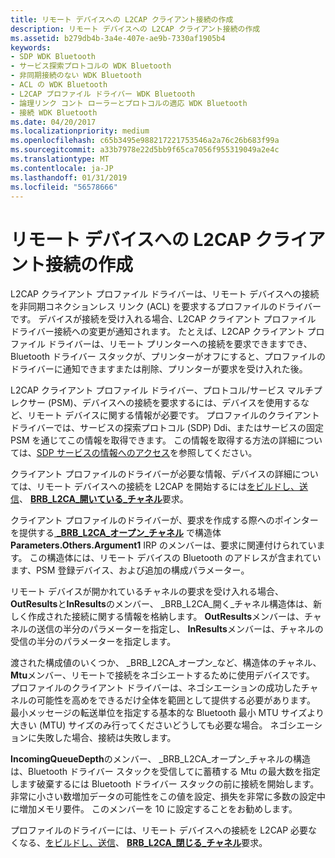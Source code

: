 ```yaml
---
title: リモート デバイスへの L2CAP クライアント接続の作成
description: リモート デバイスへの L2CAP クライアント接続の作成
ms.assetid: b279db4b-3a4e-407e-ae9b-7330af1905b4
keywords:
- SDP WDK Bluetooth
- サービス探索プロトコルの WDK Bluetooth
- 非同期接続のない WDK Bluetooth
- ACL の WDK Bluetooth
- L2CAP プロファイル ドライバー WDK Bluetooth
- 論理リンク コント ローラーとプロトコルの適応 WDK Bluetooth
- 接続 WDK Bluetooth
ms.date: 04/20/2017
ms.localizationpriority: medium
ms.openlocfilehash: c65b3495e988217221753546a2a76c26b683f99a
ms.sourcegitcommit: a33b7978e22d5bb9f65ca7056f955319049a2e4c
ms.translationtype: MT
ms.contentlocale: ja-JP
ms.lasthandoff: 01/31/2019
ms.locfileid: "56578666"
---
```

# <a name="creating-a-l2cap-client-connection-to-a-remote-device"></a>リモート デバイスへの L2CAP クライアント接続の作成


L2CAP クライアント プロファイル ドライバーは、リモート デバイスへの接続を非同期コネクションレス リンク (ACL) を要求するプロファイルのドライバーです。 デバイスが接続を受け入れる場合、L2CAP クライアント プロファイル ドライバー接続への変更が通知されます。 たとえば、L2CAP クライアント プロファイル ドライバーは、リモート プリンターへの接続を要求できますでき、Bluetooth ドライバー スタックが、プリンターがオフにすると、プロファイルのドライバーに通知できますまたは削除、プリンターが要求を受け入れた後。

L2CAP クライアント プロファイル ドライバー、プロトコル/サービス マルチプレクサー (PSM)、デバイスへの接続を要求するには、デバイスを使用するなど、リモート デバイスに関する情報が必要です。 プロファイルのクライアント ドライバーでは、サービスの探索プロトコル (SDP) Ddi、またはサービスの固定 PSM を通じてこの情報を取得できます。 この情報を取得する方法の詳細については、[SDP サービスの情報へのアクセス](accessing-sdp-service-information.md)を参照してください。

クライアント プロファイルのドライバーが必要な情報、デバイスの詳細については、リモート デバイスへの接続を L2CAP を開始するには[をビルドし、送信](building-and-sending-a-brb.md)、 [ **BRB\_L2CA\_開いている\_チャネル**](https://msdn.microsoft.com/library/windows/hardware/ff536615)要求。

クライアント プロファイルのドライバーが、要求を作成する際へのポインターを提供する[  **\_BRB\_L2CA\_オープン\_チャネル**](https://msdn.microsoft.com/library/windows/hardware/ff536860) で構造体**Parameters.Others.Argument1** IRP のメンバーは、要求に関連付けられています。 この構造体には、リモート デバイスの Bluetooth のアドレスが含まれています、PSM 登録デバイス、および追加の構成パラメーター。

リモート デバイスが開かれているチャネルの要求を受け入れる場合、 **OutResults**と**InResults**のメンバー、 \_BRB\_L2CA\_開く\_チャネル構造体は、新しく作成された接続に関する情報を格納します。 **OutResults**メンバーは、チャネルの送信の半分のパラメーターを指定し、 **InResults**メンバーは、チャネルの受信の半分のパラメーターを指定します。

渡された構成値のいくつか、 \_BRB\_L2CA\_オープン\_など、構造体のチャネル、 **Mtu**メンバー、リモートで接続をネゴシエートするために使用デバイスです。 プロファイルのクライアント ドライバーは、ネゴシエーションの成功したチャネルの可能性を高めをできるだけ全体を範囲として提供する必要があります。 最小メッセージの転送単位を指定する基本的な Bluetooth 最小 MTU サイズより大きい (MTU) サイズのみ行ってくださいどうしても必要な場合。 ネゴシエーションに失敗した場合、接続は失敗します。

**IncomingQueueDepth**のメンバー、 \_BRB\_L2CA\_オープン\_チャネルの構造は、Bluetooth ドライバー スタックを受信してに蓄積する Mtu の最大数を指定します破棄するには Bluetooth ドライバー スタックの前に接続を開始します。 非常に小さい数増加データの可能性をこの値を設定、損失を非常に多数の設定中に増加メモリ要件。 このメンバーを 10 に設定することをお勧めします。

プロファイルのドライバーには、リモート デバイスへの接続を L2CAP 必要なくなる、[をビルドし、送信](building-and-sending-a-brb.md)、 [ **BRB\_L2CA\_閉じる\_チャネル**](https://msdn.microsoft.com/library/windows/hardware/ff536614)要求。

 

 





